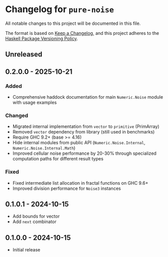 # Changelog for `pure-noise`

All notable changes to this project will be documented in this file.

The format is based on [Keep a Changelog](https://keepachangelog.com/en/1.0.0/),
and this project adheres to the
[Haskell Package Versioning Policy](https://pvp.haskell.org/).

## Unreleased

## 0.2.0.0 - 2025-10-21

### Added

- Comprehensive haddock documentation for main `Numeric.Noise` module with usage examples

### Changed

- Migrated internal implementation from `vector` to `primitive` (PrimArray)
- Removed `vector` dependency from library (still used in benchmarks)
- Require GHC 9.2+ (base >= 4.16)
- Hide internal modules from public API (`Numeric.Noise.Internal`, `Numeric.Noise.Internal.Math`)
- Improved cellular noise performance by 20-30% through specialized computation paths for different result types

### Fixed

- Fixed intermediate list allocation in fractal functions on GHC 9.6+
- Improved division performance for `Noise3` instances

## 0.1.0.1 - 2024-10-15

- Add bounds for vector
- Add `next` combinator

## 0.1.0.0 - 2024-10-15

- Initial release
